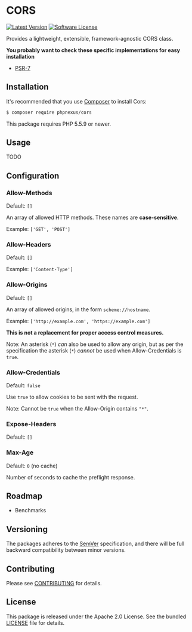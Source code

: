 # CORS

[![Latest Version](http://img.shields.io/packagist/v/phpnexus/cors.svg?style=flat-square)](https://github.com/phpnexus/cors/releases)
[![Software License](https://img.shields.io/badge/license-Apache_2.0-brightgreen.svg?style=flat-square)](LICENSE.md)

Provides a lightweight, extensible, framework-agnostic CORS class.

**You probably want to check these specific implementations for easy installation**

* [PSR-7](https://github.com/phpnexus/cors-psr7)

## Installation

It's recommended that you use [Composer](https://getcomposer.org/) to install Cors:

```bash
$ composer require phpnexus/cors
```

This package requires PHP 5.5.9 or newer.

## Usage

TODO

## Configuration

### Allow-Methods

Default: `[]`

An array of allowed HTTP methods. These names are **case-sensitive**.

Example: `['GET', 'POST']`

### Allow-Headers

Default: `[]`

Example: `['Content-Type']`

### Allow-Origins

Default: `[]`

An array of allowed origins, in the form `scheme://hostname`.

Example: `['http://example.com', 'https://example.com']`

**This is not a replacement for proper access control measures.**

Note: An asterisk (`*`) _can_ also be used to allow any origin, but as per the specification the asterisk (`*`) _cannot_ be used when Allow-Credentials is `true`.

### Allow-Credentials

Default: `false`

Use `true` to allow cookies to be sent with the request.

Note: Cannot be `true` when the Allow-Origin contains `"*"`.

### Expose-Headers

Default: `[]`

### Max-Age

Default: `0` (no cache)

Number of seconds to cache the preflight response.

## Roadmap

* Benchmarks

## Versioning

The packages adheres to the [SemVer](http://semver.org/) specification, and there will be full backward compatibility between minor versions.

## Contributing

Please see [CONTRIBUTING](CONTRIBUTING.md) for details.

## License

This package is released under the Apache 2.0 License. See the bundled [LICENSE](https://github.com/phpnexus/cors/blob/master/LICENSE) file for details.
